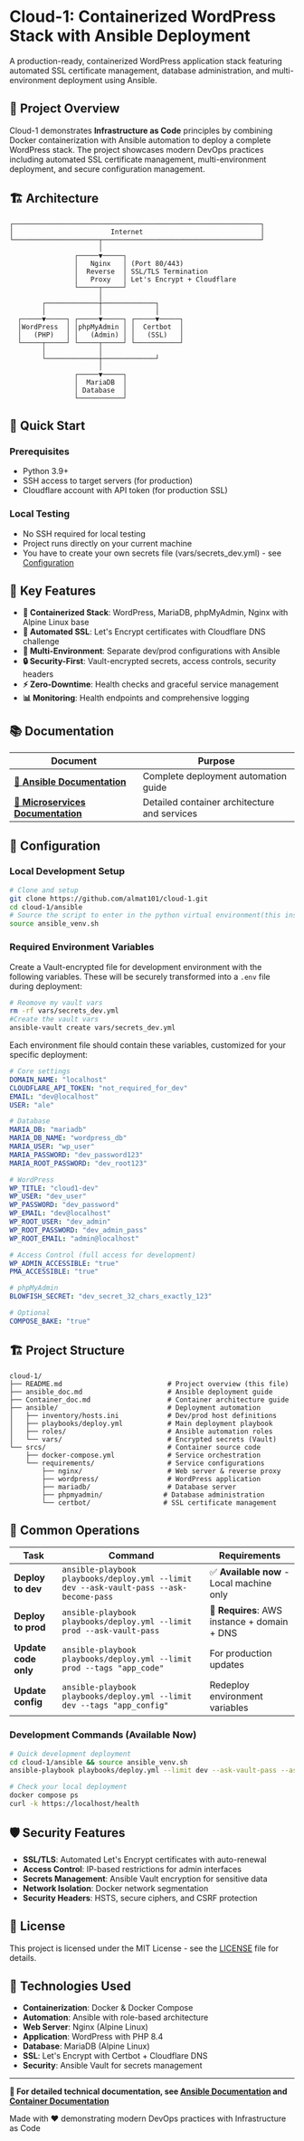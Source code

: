 # Cloud-1: Containerized WordPress Stack with Ansible Deployment

A production-ready, containerized WordPress application stack featuring automated SSL certificate management, database administration, and multi-environment deployment using Ansible.

## 🎯 Project Overview

Cloud-1 demonstrates **Infrastructure as Code** principles by combining Docker containerization with Ansible automation to deploy a complete WordPress stack. The project showcases modern DevOps practices including automated SSL certificate management, multi-environment deployment, and secure configuration management.

## 🏗️ Architecture

```
┌─────────────────────────────────────────────────────────────┐
│                        Internet                             │
└─────────────────────┬───────────────────────────────────────┘
                      │
                ┌─────▼─────┐
                │   Nginx   │ (Port 80/443)
                │  Reverse  │ SSL/TLS Termination
                │   Proxy   │ Let's Encrypt + Cloudflare
                └─────┬─────┘
                      │
        ┌─────────────┼─────────────┐
        │             │             │
  ┌─────▼─────┐ ┌─────▼─────┐ ┌─────▼─────┐
  │WordPress  │ │phpMyAdmin │ │  Certbot  │
  │   (PHP)   │ │   (Admin) │ │   (SSL)   │
  └─────┬─────┘ └─────┬─────┘ └───────────┘
        │             │
        └─────────────┼─────────────┘
                      │
                ┌─────▼─────┐
                │  MariaDB  │
                │ Database  │
                └───────────┘
```

## 🚀 Quick Start

### Prerequisites
- Python 3.9+
- SSH access to target servers (for production)
- Cloudflare account with API token (for production SSL)


### Local Testing
- No SSH required for local testing
- Project runs directly on your current machine
- You have to create your own secrets file (vars/secrets_dev.yml) - see [Configuration](#🔧-configuration)


## 🌟 Key Features

- **🐳 Containerized Stack**: WordPress, MariaDB, phpMyAdmin, Nginx with Alpine Linux base
- **🔐 Automated SSL**: Let's Encrypt certificates with Cloudflare DNS challenge
- **🚀 Multi-Environment**: Separate dev/prod configurations with Ansible
- **🔒 Security-First**: Vault-encrypted secrets, access controls, security headers
- **⚡ Zero-Downtime**: Health checks and graceful service management
- **📊 Monitoring**: Health endpoints and comprehensive logging

## 📚 Documentation

| Document | Purpose |
|----------|---------|
| **[📖 Ansible Documentation](ansible_doc.md)** | Complete deployment automation guide |
| **[🐳 Microservices Documentation](containers_doc.md)** | Detailed container architecture and services |


## 🔧 Configuration

### Local Development Setup

```bash
# Clone and setup 
git clone https://github.com/almat101/cloud-1.git
cd cloud-1/ansible
# Source the script to enter in the python virtual environment(this install ansible and all its dependencies)
source ansible_venv.sh
```

### Required Environment Variables

Create a Vault-encrypted file for development environment with the following variables. These will be securely transformed into a `.env` file during deployment:

```bash
# Reomove my vault vars
rm -rf vars/secrets_dev.yml
#Create the vault vars
ansible-vault create vars/secrets_dev.yml

```

Each environment file should contain these variables, customized for your specific deployment:

```yaml
# Core settings
DOMAIN_NAME: "localhost"
CLOUDFLARE_API_TOKEN: "not_required_for_dev"
EMAIL: "dev@localhost"
USER: "ale"

# Database
MARIA_DB: "mariadb"
MARIA_DB_NAME: "wordpress_db"
MARIA_USER: "wp_user"
MARIA_PASSWORD: "dev_password123"
MARIA_ROOT_PASSWORD: "dev_root123"

# WordPress
WP_TITLE: "cloud1-dev"
WP_USER: "dev_user"
WP_PASSWORD: "dev_password"
WP_EMAIL: "dev@localhost"
WP_ROOT_USER: "dev_admin"
WP_ROOT_PASSWORD: "dev_admin_pass"
WP_ROOT_EMAIL: "admin@localhost"

# Access Control (full access for development)
WP_ADMIN_ACCESSIBLE: "true"
PMA_ACCESSIBLE: "true"

# phpMyAdmin
BLOWFISH_SECRET: "dev_secret_32_chars_exactly_123"

# Optional
COMPOSE_BAKE: "true"
```


## 🏗️ Project Structure

```
cloud-1/
├── README.md                          # Project overview (this file)
├── ansible_doc.md                     # Ansible deployment guide
├── Container_doc.md                   # Container architecture guide
├── ansible/                           # Deployment automation
│   ├── inventory/hosts.ini            # Dev/prod host definitions
│   ├── playbooks/deploy.yml           # Main deployment playbook
│   ├── roles/                         # Ansible automation roles
│   └── vars/                          # Encrypted secrets (Vault)
└── srcs/                              # Container source code
    ├── docker-compose.yml             # Service orchestration
    └── requirements/                  # Service configurations
        ├── nginx/                     # Web server & reverse proxy
        ├── wordpress/                 # WordPress application
        ├── mariadb/                   # Database server
        ├── phpmyadmin/               # Database administration
        └── certbot/                  # SSL certificate management
```

## 🔄 Common Operations

| Task | Command | Requirements |
|------|---------|-------------|
| **Deploy to dev** | `ansible-playbook playbooks/deploy.yml --limit dev --ask-vault-pass --ask-become-pass` | ✅ **Available now** - Local machine only |
| **Deploy to prod** | `ansible-playbook playbooks/deploy.yml --limit prod --ask-vault-pass` | 🚧 **Requires**: AWS instance + domain + DNS |
| **Update code only** | `ansible-playbook playbooks/deploy.yml --limit prod --tags "app_code"` | For production updates |
| **Update config** | `ansible-playbook playbooks/deploy.yml --limit dev --tags "app_config"` | Redeploy environment variables |

### Development Commands (Available Now)
```bash
# Quick development deployment
cd cloud-1/ansible && source ansible_venv.sh
ansible-playbook playbooks/deploy.yml --limit dev --ask-vault-pass --ask-become-pass

# Check your local deployment
docker compose ps
curl -k https://localhost/health
```

## 🛡️ Security Features

- **SSL/TLS**: Automated Let's Encrypt certificates with auto-renewal
- **Access Control**: IP-based restrictions for admin interfaces
- **Secrets Management**: Ansible Vault encryption for sensitive data
- **Network Isolation**: Docker network segmentation
- **Security Headers**: HSTS, secure ciphers, and CSRF protection

## 📄 License

This project is licensed under the MIT License - see the [LICENSE](LICENSE) file for details.

## 🔗 Technologies Used

- **Containerization**: Docker & Docker Compose
- **Automation**: Ansible with role-based architecture
- **Web Server**: Nginx (Alpine Linux)
- **Application**: WordPress with PHP 8.4
- **Database**: MariaDB (Alpine Linux)
- **SSL**: Let's Encrypt with Certbot + Cloudflare DNS
- **Security**: Ansible Vault for secrets management

---

**📖 For detailed technical documentation, see [Ansible Documentation](ansible_doc.md) and [Container Documentation](containers_doc.md)**

Made with ❤️ demonstrating modern DevOps practices with Infrastructure as Code